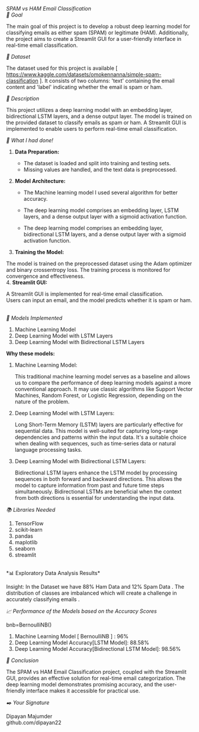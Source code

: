 *SPAM vs HAM Email Classification*<br>
*🎯 Goal*<br>

The main goal of this project is to develop a robust deep learning model for classifying emails as either spam (SPAM) or legitimate (HAM). Additionally, the project aims to create a Streamlit GUI for a user-friendly interface in real-time email classification.<br>

*🧵 Dataset*<br>

The dataset used for this project is available [ https://www.kaggle.com/datasets/omokennanna/simple-spam-classification ]. It consists of two columns: 'text' containing the email content and 'label' indicating whether the email is spam or ham.<br>

*🧾 Description*<br>

This project utilizes a deep learning model with an embedding layer, bidirectional LSTM layers, and a dense output layer. The model is trained on the provided dataset to classify emails as spam or ham. A Streamlit GUI is implemented to enable users to perform real-time email classification.

*🧮 What I had done!*<br>

1. **Data Preparation:**<br>

    - The dataset is loaded and split into training and testing sets.<br>
    - Missing values are handled, and the text data is preprocessed.<br>

2. **Model Architecture:**<br>
    - The Machine learning model I used several algorithm for better accuracy.<br>

    - The deep learning model comprises an embedding layer, LSTM layers, and a dense output layer with a sigmoid activation function.<br>

    - The deep learning model comprises an embedding layer, bidirectional LSTM layers, and a dense output layer with a sigmoid activation function.<br>
3. **Training the Model:**

The model is trained on the preprocessed dataset using the Adam optimizer and binary crossentropy loss.
The training process is monitored for convergence and effectiveness.<br>
4. **Streamlit GUI:**

A Streamlit GUI is implemented for real-time email classification.<br>
Users can input an email, and the model predicts whether it is spam or ham.<br>
<br>

*🚀 Models Implemented*<br>
1. Machine Learning Model
2. Deep Learning Model with LSTM Layers
3. Deep Learning Model with Bidirectional LSTM Layers

**Why these models:**

1. Machine Learning Model:<br>

    This traditional machine learning model serves as a baseline and allows us to compare the performance of deep learning models against a more conventional approach. It may use classic algorithms like Support Vector Machines, Random Forest, or Logistic Regression, depending on the nature of the problem.<br>

2. Deep Learning Model with LSTM Layers:<br>

    Long Short-Term Memory (LSTM) layers are particularly effective for sequential data. This model is well-suited for capturing long-range dependencies and patterns within the input data. It's a suitable choice when dealing with sequences, such as time-series data or natural language processing tasks.<br>
3. Deep Learning Model with Bidirectional LSTM Layers:<br>

    Bidirectional LSTM layers enhance the LSTM model by processing sequences in both forward and backward directions. This allows the model to capture information from past and future time steps simultaneously. Bidirectional LSTMs are beneficial when the context from both directions is essential for understanding the input data.<br>

*📚 Libraries Needed*<br>

1. TensorFlow
2. scikit-learn
3. pandas
4. maplotlib
5. seaborn
6. streamlit

<br>
*📊 Exploratory Data Analysis Results*<br>


Insight: In the Dataset we have 88% Ham Data and 12% Spam Data . The distribution of classes are imbalanced which will create a challenge in accurately classifying emails . <br>




*📈 Performance of the Models based on the Accuracy Scores*<br>

bnb=BernoulliNB()
1. Machine Learning Model [ BernoulliNB ] : 96%
2. Deep Learning Model Accuracy[LSTM  Model]: 88.58%
3. Deep Learning Model Accuracy[Bidirectional LSTM  Model]: 98.56%


*📢 Conclusion*<br>

The SPAM vs HAM Email Classification project, coupled with the Streamlit GUI, provides an effective solution for real-time email categorization. The deep learning model demonstrates promising accuracy, and the user-friendly interface makes it accessible for practical use.<br>

*✒️ Your Signature*<br>

Dipayan Majumder<br>
github.com/dipayan22<br>